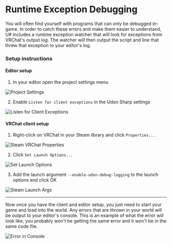 # Runtime Exception Debugging

You will often find yourself with programs that can only be debugged in-game. In order to catch these errors and make them easier to understand, U# includes a runtime exception watcher that will look for exceptions from VRChat's output log. The watcher will then output the script and line that threw that exception to your editor's log.

### Setup instructions
#### Editor setup
1. In your editor open the project settings menu 

![Project Settings](/udonsharp.docs.vrchat.com/images/red-1.png)

2. Enable `Listen for client exceptions` in the Udon Sharp settings 

![Listen for Client Exceptions](/udonsharp.docs.vrchat.com/images/red-2.png)

#### VRChat client setup
1. Right-click on VRChat in your Steam library and click `Properties...`

![Steam VRChat Properties](/udonsharp.docs.vrchat.com/images/red-3.png)

2. Click `Set Launch Options...`

![Set Launch Options](/udonsharp.docs.vrchat.com/images/red-4.png)

3. Add the launch argument `--enable-udon-debug-logging` to the launch options and click OK

![Steam Launch Args](/udonsharp.docs.vrchat.com/images/red-5.png)


***

Now once you have the client and editor setup, you just need to start your game and load into the world. Any errors that are thrown in your world will be output to your editor's console. This is an example of what the error will look like, you probably won't be getting the same error and it won't be in the same code file.

![Error in Console](/udonsharp.docs.vrchat.com/images/red-6.png)